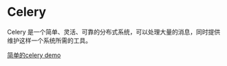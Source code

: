 # Celery

Celery 是一个简单、灵活、可靠的分布式系统，可以处理大量的消息，同时提供维护这样一个系统所需的工具。

[简单的celery demo](./case01/README.md)

